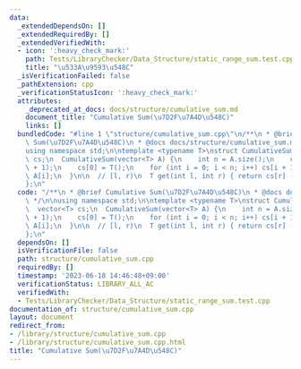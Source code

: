 ```yaml
---
data:
  _extendedDependsOn: []
  _extendedRequiredBy: []
  _extendedVerifiedWith:
  - icon: ':heavy_check_mark:'
    path: Tests/LibraryChecker/Data_Structure/static_range_sum.test.cpp
    title: "\u533A\u9593\u548C"
  _isVerificationFailed: false
  _pathExtension: cpp
  _verificationStatusIcon: ':heavy_check_mark:'
  attributes:
    _deprecated_at_docs: docs/structure/cumulative_sum.md
    document_title: "Cumulative Sum(\u7D2F\u7A4D\u548C)"
    links: []
  bundledCode: "#line 1 \"structure/cumulative_sum.cpp\"\n/**\n * @brief Cumulative\
    \ Sum(\u7D2F\u7A4D\u548C)\n * @docs docs/structure/cumulative_sum.md\n */\n\n\
    using namespace std;\n\ntemplate <typename T>\nstruct CumulativeSum {\n  vector<T>\
    \ cs;\n  CumulativeSum(vector<T> A) {\n    int n = A.size();\n    cs.resize(n\
    \ + 1);\n    cs[0] = T();\n    for (int i = 0; i < n; i++) cs[i + 1] = cs[i] +\
    \ A[i];\n  }\n\n  // [l, r)\n  T get(int l, int r) { return cs[r] - cs[l]; }\n\
    };\n"
  code: "/**\n * @brief Cumulative Sum(\u7D2F\u7A4D\u548C)\n * @docs docs/structure/cumulative_sum.md\n\
    \ */\n\nusing namespace std;\n\ntemplate <typename T>\nstruct CumulativeSum {\n\
    \  vector<T> cs;\n  CumulativeSum(vector<T> A) {\n    int n = A.size();\n    cs.resize(n\
    \ + 1);\n    cs[0] = T();\n    for (int i = 0; i < n; i++) cs[i + 1] = cs[i] +\
    \ A[i];\n  }\n\n  // [l, r)\n  T get(int l, int r) { return cs[r] - cs[l]; }\n\
    };\n"
  dependsOn: []
  isVerificationFile: false
  path: structure/cumulative_sum.cpp
  requiredBy: []
  timestamp: '2023-06-18 14:46:48+09:00'
  verificationStatus: LIBRARY_ALL_AC
  verifiedWith:
  - Tests/LibraryChecker/Data_Structure/static_range_sum.test.cpp
documentation_of: structure/cumulative_sum.cpp
layout: document
redirect_from:
- /library/structure/cumulative_sum.cpp
- /library/structure/cumulative_sum.cpp.html
title: "Cumulative Sum(\u7D2F\u7A4D\u548C)"
---
```

